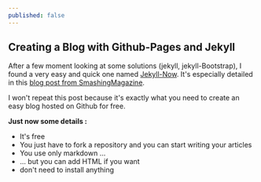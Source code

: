 ```yaml
---
published: false
---
```


## Creating a Blog with Github-Pages and Jekyll

After a few moment looking at some solutions (jekyll, jekyll-Bootstrap), I found a very easy and quick one named [Jekyll-Now](http://www.jekyllnow.com/). It's especially detailed in this [blog post from SmashingMagazine](https://github.com/adam-p/markdown-here/wiki/Markdown-Cheatsheet).

I won't repeat this post because it's exactly what you need to create an easy blog hosted on Github for free.

**Just now some details :**
- It's free
- You just have to fork a repository and you can start writing your articles
- You use only markdown ...
- ... but you can add HTML if you want
- don't need to install anything

